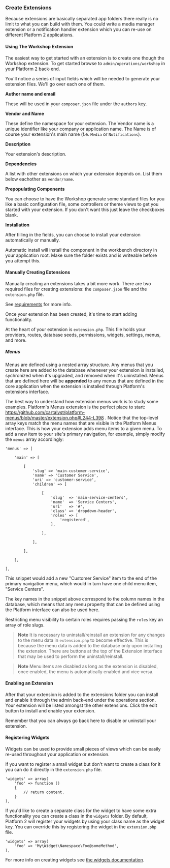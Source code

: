 ### Create Extensions

Because extensions are basically separated app folders there really is no limit to what you can build with them. You could write a media manager extension or a notification handler extension which you can re-use on different Platform 2 applications.

#### Using The Workshop Extension

The easiest way to get started with an extension is to create one though the Workshop extension. To get started browse to `admin/operations/workshop` in your Platform 2 back-end.

You'll notice a series of input fields which will be needed to generate your extension files. We'll go over each one of them.

**Author name and email**

These will be used in your `composer.json` file under the `authors` key.

**Vendor and Name**

These define the namespace for your extension. The Vendor name is a unique identifier like your company or application name. The Name is of course your extension's main name (f.e. `Media` or `Notifications`).

**Description**

Your extension's description.

**Dependencies**

A list with other extensions on which your extension depends on. List them below eachother as `vendor/name`.

**Prepopulating Components**

You can choose to have the Workshop generate some standard files for you like a basic configuration file, some controllers or theme views to get you started with your extension. If you don't want this just leave the checkboxes blank.

**Installation**

After filling in the fields, you can choose to install your extension automatically or manually.

Automatic install will install the component in the workbench directory in your application root. Make sure the folder exists and is writeable before you attempt this.


#### Manually Creating Extensions

Manually creating an extensions takes a bit more work. There are two required files for creating extensions: the `composer.json` file and the `extension.php` file.

See [requirements](#installation) for more info.

Once your extension has been created, it's time to start adding functionality.

At the heart of your extension is `extension.php`. This file holds your providers, routes, database seeds, permissions, widgets, settings, menus, and more.

##### Menus

Menus are defined using a nested array structure. Any menus that you create here are added to the database whenever your extension is installed, sychronized when it's upgraded, and removed when it's uninstalled. Menus that are defined here will be **appended** to any menus that are defined in the core application when the extension is installed through Platform's extensions interface.

The best way to understand how extension menus work is to study some examples. Platform's Menus extension is the perfect place to start: https://github.com/cartalyst/platform-menus/blob/master/extension.php#L244-L398 . Notice that the top-level array keys match the menu names that are visible in the Platform Menus interface. This is how your extension adds menu items to a given menu. To add a new item to your site's primary navigation, for example, simply modify the `menus` array accordingly:

	'menus' => [

		'main' => [

			[
				'slug' => 'main-customer-service',
				'name' => 'Customer Service',
				'uri' => 'customer-service',
				'children' => [

					[
						'slug'  => 'main-service-centers',
						'name'  => 'Service Centers',
						'uri'   => '#',
						'class' => 'dropdown-header',
						'roles' => [
							'registered',
						],

					],

				],

			],

		],

	],

This snippet would add a new "Customer Service" item to the end of the primary navigation menu, which would in turn have one child menu item, "Service Centers".

The key names in the snippet above correspond to the column names in the database, which means that any menu property that can be defined using the Platform interface can also be used here.

Restricting menu visibility to certain roles requires passing the `roles` key an array of role slugs.

> **Note** It is necessary to uninstall/reinstall an extension for any changes to the menu data in `extension.php` to become effective. This is because the menu data is added to the database only upon installing the extension. There are buttons at the top of the Extension interface that may be used to perform the uninstall/reinstall.

> **Note** Menu items are disabled as long as the extension is disabled, once enabled, the menu is automatically enabled and vice versa.

#### Enabling an Extension

After that your extension is added to the extensions folder you can install and enable it through the admin back-end under the operations section. Your extension will be listed amongst the other extensions. Click the edit button to install and enable your extension.

Remember that you can always go back here to disable or uninstall your extension.


#### Registering Widgets

Widgets can be used to provide small pieces of views which can be easily re-used throughout your application or extension.

If you want to register a small widget but don't want to create a class for it you can do it directly in the `extension.php` file.

	'widgets' => array(
		'foo' => function ()
		{
			// return content.
		}
	),

If you'd like to create a separate class for the widget to have some extra functionality you can create a class in the `widgets` folder. By default, Platform 2 will register your widgets by using your class name as the widget key. You can override this by registering the widget in the `extension.php` file.

	'widgets' => array(
		'foo' => 'My\Widget\Namespace\Foo@someMethod',
	),

For more info on creating widgets see [the widgets documentation](#widgets).
